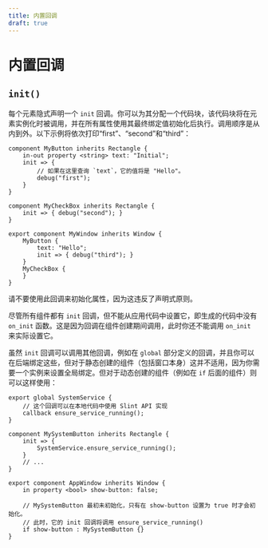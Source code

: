 ```yaml
---
title: 内置回调
draft: true
---
```

# 内置回调

## `init()`

每个元素隐式声明一个 `init` 回调。你可以为其分配一个代码块，该代码块将在元素实例化时被调用，并在所有属性使用其最终绑定值初始化后执行。调用顺序是从内到外。以下示例将依次打印“first”、“second”和“third”：

```slint
component MyButton inherits Rectangle {
    in-out property <string> text: "Initial";
    init => {
        // 如果在这里查询 `text`，它的值将是 "Hello"。
        debug("first");
    }
}

component MyCheckBox inherits Rectangle {
    init => { debug("second"); }
}

export component MyWindow inherits Window {
    MyButton {
        text: "Hello";
        init => { debug("third"); }
    }
    MyCheckBox {
    }
}
```

请不要使用此回调来初始化属性，因为这违反了声明式原则。

尽管所有组件都有 `init` 回调，但不能从应用代码中设置它，即生成的代码中没有 `on_init` 函数。这是因为回调在组件创建期间调用，此时你还不能调用 `on_init` 来实际设置它。

虽然 `init` 回调可以调用其他回调，例如在 `global` 部分定义的回调，并且你可以在后端绑定这些，但对于静态创建的组件（包括窗口本身）这并不适用，因为你需要一个实例来设置全局绑定。但对于动态创建的组件（例如在 `if` 后面的组件）则可以这样使用：

```slint
export global SystemService {
    // 这个回调可以在本地代码中使用 Slint API 实现
    callback ensure_service_running();
}

component MySystemButton inherits Rectangle {
    init => {
        SystemService.ensure_service_running();
    }
    // ...
}

export component AppWindow inherits Window {
    in property <bool> show-button: false;

    // MySystemButton 最初未初始化，只有在 show-button 设置为 true 时才会初始化。
    // 此时，它的 init 回调将调用 ensure_service_running()
    if show-button : MySystemButton {}
}
```